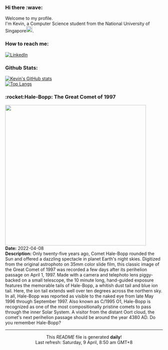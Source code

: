 <h3>Hi there :wave:</h3>

Welcome to my profile.   
I'm Kevin, a Computer Science student from the National University of Singapore<img src="https://img.icons8.com/color/96/000000/singapore-circular.png" width="20px"/>.</p>

<h3>How to reach me: </h3>
<a href="https://www.linkedin.com/in/kevin-foong/"><img alt="LinkedIn" src="https://img.shields.io/badge/linkedin-%230077B5.svg?&style=for-the-badge&logo=linkedin&logoColor=white" /></a> 

<h3>Github Stats: </h3> 

[![Kevin's GitHub stats](https://github-readme-stats.vercel.app/api?username=kevin9foong&theme=tokyonight)](https://github.com/anuraghazra/github-readme-stats) <br/>
[![Top Langs](https://github-readme-stats.vercel.app/api/top-langs/?username=kevin9foong&layout=compact&theme=tokyonight)](https://github.com/anuraghazra/github-readme-stats)

<h3>:rocket:Hale-Bopp: The Great Comet of 1997</h3> 
<img width="450" src="https:&#x2F;&#x2F;apod.nasa.gov&#x2F;apod&#x2F;image&#x2F;2204&#x2F;HaleBoppSeip_c4096.jpg" /><br/>
<b>Date:</b> 2022-04-08<br/>
<b>Description:</b> Only twenty-five years ago, Comet Hale-Bopp rounded the Sun and offered a dazzling spectacle in planet Earth&#39;s night skies. Digitized from the original astrophoto on 35mm color slide film, this classic image of the Great Comet of 1997 was recorded a few days after its perihelion passage on April 1, 1997. Made with a camera and telephoto lens piggy-backed on a small telescope, the 10 minute long, hand-guided exposure features the memorable tails of Hale-Bopp, a whitish dust tail and blue ion tail. Here, the ion tail extends well over ten degrees across the northern sky. In all, Hale-Bopp was reported as visible to the naked eye from late May 1996 through September 1997. Also known as C&#x2F;1995 O1, Hale-Bopp is recognized as one of the most compositionally pristine comets to pass through the inner Solar System. A visitor from the distant Oort cloud, the comet&#39;s next perihelion passage should be around the year 4380 AD. Do you remember Hale-Bopp?<br/>

------------
<p align="center">This <i>README</i> file is generated <b>daily</b>!</br>
Last refresh: Saturday, 9 April, 8:50 am GMT+8<br />